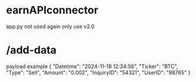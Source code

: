 # earnAPIconnector

app.py not used again
only use v2.0
# /add-data 
payload example
{
    "Datetime": "2024-11-18 12:34:56",
    "Ticker": "BTC",
    "Type": "Sell",
    "Amount": "0.002",
    "InquiryID": "54321",
    "UserID": "98765"
}
